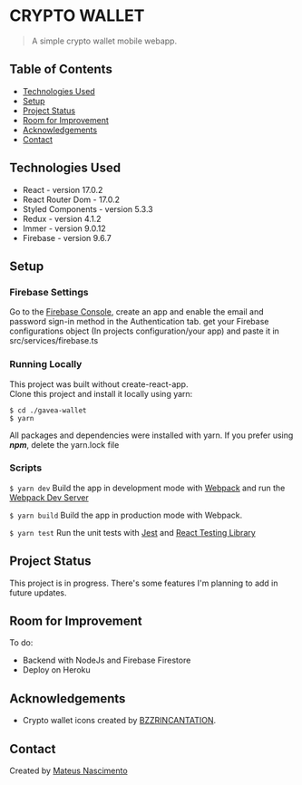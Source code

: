 # CRYPTO WALLET

> A simple crypto wallet mobile webapp.

## Table of Contents

- [Technologies Used](#technologies-used)
- [Setup](#setup)
- [Project Status](#project-status)
- [Room for Improvement](#room-for-improvement)
- [Acknowledgements](#acknowledgements)
- [Contact](#contact)

## Technologies Used

- React - version 17.0.2
- React Router Dom - 17.0.2
- Styled Components - version 5.3.3
- Redux - version 4.1.2
- Immer - version 9.0.12
- Firebase - version 9.6.7

## Setup

### Firebase Settings

Go to the [Firebase Console](https://console.firebase.google.com/u/2/), create an app and enable the email and password sign-in method in the Authentication tab.
get your Firebase configurations object (In projects configuration/your app) and paste it in src/services/firebase.ts

### Running Locally

This project was built without create-react-app.  
Clone this project and install it locally using yarn:

```
$ cd ./gavea-wallet
$ yarn
```

All packages and dependencies were installed with yarn. If you prefer using **_npm_**, delete the yarn.lock file

### Scripts

`$ yarn dev` 
Build the app in development mode with [Webpack](https://webpack.js.org/) and run the [Webpack Dev Server](https://webpack.js.org/configuration/dev-server/)

`$ yarn build` 
Build the app in production mode with Webpack.

`$ yarn test` 
Run the unit tests with [Jest](https://jestjs.io/) and [React Testing Library](https://testing-library.com/docs/react-testing-library/intro/)

## Project Status

This project is in progress. There's some features I'm planning to add in future updates.

## Room for Improvement

To do:

- Backend with NodeJs and Firebase Firestore
- Deploy on Heroku

## Acknowledgements

- Crypto wallet icons created by [BZZRINCANTATION](https://www.flaticon.com/free-icons/crypto-wallet).

## Contact

Created by [Mateus Nascimento](https://www.linkedin.com/in/mateus-nascimento-735b7b1b6/)
